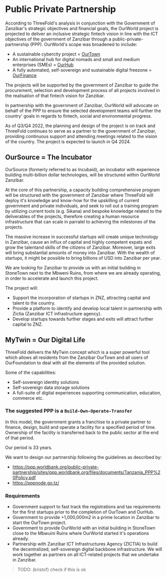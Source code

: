 # Public Private Partnership

According to ThreeFold's analysis in conjunction with the Government of Zanzibar's strategic objectives and financial goals, the OurWorld project is projected to deliver an inclusive strategic fintech vision in line with the ICT objectives of the government of Zanzibar through a public-private-partnership (PPP). OurWorld's scope was broadened to include:

- A sustainable cybercity project = [OurTown](ppp_ourtown.md) 
- An international hub for digital nomads and small and medium enterprises (SMEs) = [OurHub](ppp_ourhub.md)
- A fully automated, self-sovereign and sustainable digital freezone = [OurFinance](ppp_ourfinance.md)

The projects will be supported by the government of Zanzibar to guide the procurement, selection and development process of all projects involved in the realisation of that fintech vision for Zanzibar. 

In partnership with the government of Zanzibar, OurWorld will advocate on behalf of the PPP to ensure the selected development teams will further the country' goals in regards to fintech, social and environmental progress. 

As of Q3/Q4 2022, the planning and design of the project is on track and ThreeFold continues to serve as a partner to the government of Zanzibar, providing continuous support and attending meetings related to the vision of the country. The project is expected to launch in Q4 2024.

## OurSource = The Incubator

OurSource (formerly referred to as Incubaid), an incubator with experience building multi-billion dollar technologies, will be structured within OurWorld Zanzibar. 

At the core of this partnership, a capacity building comprehensive program will be structured with the government of Zanzibar where ThreeFold will deploy it's knowledge and know-how for the upskilling of current government and private individuals, and seek to roll out a training program by utilizing current tools (e.g. Sikana) and bespoke knowledge related to the deliverables of the projects, therefore creating a human resource infrastructure that can scale in parralel to achieving the milestones of the projects.

The massive increase in successful startups will create unique technology in Zanzibar, cause an influx of capital and highly competent expats and grow the talentand skills of the citizens of Zanzibar. Moreover, large exits will bring substantial amounts of money into Zanzibar. With the wealth of startups, it might  be possible to bring billions of USD into Zanzibar per year.

We are looking for Zanzibar to provide us with an initial building in StoneTown next to the Mbweni Ruins, from where we are already operating, in order to accelerate and launch this project.

The project will:

- Support the incorporation of startups in ZNZ, attracting capital and talent to the country. 
- Provide a platform to identify and develop local talent in partnership with Zictia (Zanzibar ICT infrastructure agency).
- Develop startups towards further stages and exits will attract further capital to ZNZ.

## MyTwin = Our Digital Life

ThreeFold delivers the MyTwin concept which is a super powerful tool which allows all residents from the Zanzibar OurTown and all users of OurFoundation to deal with all the elements of the provided solution.

Some of the capabilities:

- Self-sovereign identity solutions 
- Self-sovereign data storage solutions
- A full-suite of digital experiences supporting communication, education, commerce etc.


### The suggested PPP is a ```Build-Own-Operate-Transfer```

In this model, the government grants a franchise to a private partner to finance, design, build and operate a facility for a specified period of time. Ownership of the facility is transferred back to the public sector at the end of that period.

Our period is 33 years.

We want to design our partnership following the guidelines as described by: 

- https://ppp.worldbank.org/public-private-partnership/sites/ppp.worldbank.org/files/documents/Tanzania_PPP%20Policy.pdf
- https://pppnode.go.tz/

### Requirements

- Government support to fast track the registrations and tax requirements for the first startups prior to the completion of OurTown and OurHub. 
- Government to provide +1,000,000m2 in a prime location in Zanzibar to start the OurTown project.
- Government to provide OurWorld with an initial building in StoneTown close to the Mbwuini Ruins where OurWorld started it's operations already. 
- Partnership with Zanzibar ICT Infrastructures Agency (ZICTIA) to build the decentralized, self-sovereign digital backbone infrastructure. We will work together as partners on all ICT-related projects that we undertake in Zanzibar.


> TODO: (kristof) check if this is ok